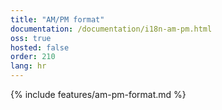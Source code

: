 ```yaml
---
title: "AM/PM format"
documentation: /documentation/i18n-am-pm.html
oss: true
hosted: false
order: 210
lang: hr
---
```


{% include features/am-pm-format.md %}
